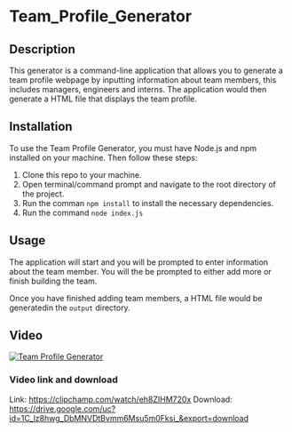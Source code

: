 # Team_Profile_Generator

## Description

This generator is a command-line application that allows you to generate a team profile webpage by inputting information about team members, this includes managers, engineers and interns.  The application would then generate a HTML file that displays the team profile.

## Installation

To use the Team Profile Generator, you must have Node.js and npm installed on your machine.  Then follow these steps:

1. Clone this repo to your machine.
2. Open terminal/command prompt and navigate to the root directory of the project.
3. Run the comman `npm install` to install the necessary  dependencies.
4. Run the command `node index.js`

## Usage 

The application will start and you will be prompted to enter information about the team member.  You will the be prompted to either add more or finish building the team.

Once you have finished adding team members, a HTML file would be generatedin the `output` directory.

## Video


[![Team Profile Generator](https://img.youtube.com/vi/14vsoqYBQ5cbjlcGTzrQnysJak-NE-3C7/0.jpg)](https://www.youtube.com/watch?v=14vsoqYBQ5cbjlcGTzrQnysJak-NE-3C7)

### Video link and download
Link: https://clipchamp.com/watch/eh8ZIHM720x
Download: https://drive.google.com/uc?id=1C_lz8hwg_DbMNVDtBvmm6Msu5m0Fksi_&export=download
